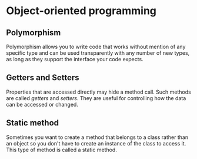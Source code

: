 # Object-oriented programming

## Polymorphism

Polymorphism allows you to write code that works without mention of any specific type and can be used transparently with any number of new types, as long as they support the interface your code expects.

## Getters and Setters

Properties that are accessed directly may hide a method call. Such methods are called _getters_ and _setters_. They are useful for controlling how the data can be accessed or changed.

## Static method

Sometimes you want to create a method that belongs to a class rather than an object so you don't have to create an instance of the class to access it. This type of method is called a static method. 
